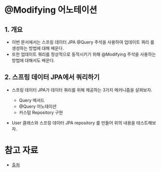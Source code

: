 # @Modifying 어노테이션

## 1. 개요

* 이번 문서에서는 스프링 데이터 JPA @Query 주석을 사용하여 업데이트 쿼리 를 생성하는 방법에 대해 배운다.
* 또한 업데이트 쿼리를 정상적으로 동작시키기 위해 @Modifying 주석을 사용하는 방법에 대해서도 배운다.  

## 2. 스프링 데이터 JPA에서 쿼리하기

* 스프링 데이터 JPA가 데이터 쿼리를 위해 제공하는 3가지 메커니즘을 살펴보자.
    * Query 메서드
    * @Query 어노테이션
    * 커스텀 Repository 구현
    
* User 클래스와 스프링 데이터 JPA repository 를 만들어 위의 내용을 테스트해보자.


# 참고 자료

* [출처](https://www.baeldung.com/spring-data-jpa-modifying-annotation)
